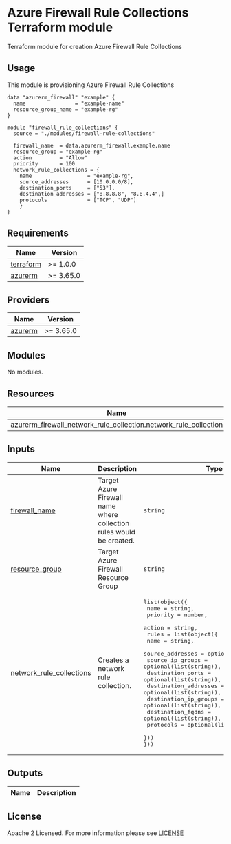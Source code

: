 # Azure Firewall Rule Collections Terraform module
Terraform module for creation Azure Firewall Rule Collections

## Usage
This module is provisioning Azure Firewall Rule Collections
```hcl
data "azurerm_firewall" "example" {
  name                = "example-name"
  resource_group_name = "example-rg"
}

module "firewall_rule_collections" {
  source = "./modules/firewall-rule-collections"

  firewall_name  = data.azurerm_firewall.example.name
  resource_group = "example-rg"
  action         = "Allow"
  priority       = 100
  network_rule_collections = {
    name                  = "example-rg",
    source_addresses      = [10.0.0.0/8],
    destination_ports     = ["53"],
    destination_addresses = ["8.8.8.8", "8.8.4.4",]
    protocols             = ["TCP", "UDP"]
    }
}
```

<!-- BEGIN_TF_DOCS -->
## Requirements
| Name                                                                      | Version   |
|---------------------------------------------------------------------------|-----------|
| <a name="requirement_terraform"></a> [terraform](#requirement\_terraform) | >= 1.0.0  |
| <a name="requirement_azurerm"></a> [azurerm](#requirement\_azurerm)       | >= 3.65.0 |

## Providers

| Name                                                           | Version   |
|----------------------------------------------------------------|-----------|
| <a name="provider_azurerm"></a> [azurerm](#provider\_azurerm)  | >= 3.65.0 |

## Modules

No modules.

## Resources

| Name                                                                                                                                                          | Type     |
|---------------------------------------------------------------------------------------------------------------------------------------------------------------|----------|
| [azurerm_firewall_network_rule_collection.network_rule_collection](https://registry.terraform.io/providers/hashicorp/azurerm/latest/docs/resources/firewall_network_rule_collection)| resource |



## Inputs

| Name                                                                                                                            | Description                                                                                               | Type                                                                                                                            | Default | Required |
|---------------------------------------------------------------------------------------------------------------------------------|-----------------------------------------------------------------------------------------------------------|---------------------------------------------------------------------------------------------------------------------------------|---------|:--------:|
| <a name="input_firewall_name"></a> [firewall\_name](#input\_firewall\_name)| Target Azure Firewall name where collection rules would be created. | `string`| n/a |   yes    |
| <a name="input_resource_group"></a> [resource\_group](#input\_resource\_group)| Target Azure Firewall Resource Group | `string`| n/a |   yes    |
| <a name="input_network_rule_collections"></a> [network\_rule\_collections](#input\_network\_rule\_collections)| Creates a network rule collection. |  <pre>list(object({<br>  name     = string,<br>  priority = number,<br>  action   = string,<br>  rules = list(object({<br>    name                  = string,<br>    source_addresses      = optional(list(string)),<br>    source_ip_groups      = optional(list(string)),<br>    destination_ports     = optional(list(string)),<br>    destination_addresses = optional(list(string)),<br>    destination_ip_groups = optional(list(string)),<br>    destination_fqdns     = optional(list(string)),<br>    protocols             = optional(list(string))<br>  }))<br>}))</pre> | [] |   no    |

## Outputs

| Name                                                               | Description                          |
|--------------------------------------------------------------------|--------------------------------------|

<!-- END_TF_DOCS -->

## License

Apache 2 Licensed. For more information please see [LICENSE](https://github.com/data-platform-hq/terraform-azurerm-firewall/blob/init/LICENSE)
